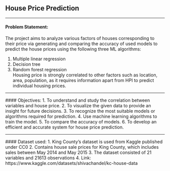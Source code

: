 ## House Price Prediction

<hr>

#### Problem Statement:
The project aims to analyze various factors of houses corresponding to their price via generating and comparing the accuracy of used models to predict the house prices using the following three ML algorithms:
1. Multiple linear regression
2. Decision tree
3. Random forest regression<br>
Housing price is strongly correlated to other factors such as location, area, population, as it requires information apart from HPI to predict individual housing prices.

<hr>
#### Objectives:
1. To understand and study the correlation between variables and house price.
2. To visualize the given data to provide an insight for future decisions.
3. To recognize the most suitable models or algorithms required for prediction.
4. Use machine learning algorithms to train the model.
5. To compare the accuracy of models.
6. To develop an efficient and accurate system for house price prediction.

<hr>
#### Dataset used:
1. King County’s dataset is used from Kaggle  published under CC0
2. Contains house sale prices for King County, which includes sales between May 2014 and May 2015
3. The dataset consisted of 21 variables and 21613 observations
4. Link: https://www.kaggle.com/datasets/shivachandel/kc-house-data